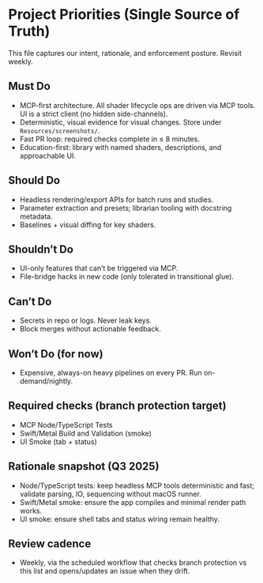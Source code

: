 # Project Priorities (Single Source of Truth)

This file captures our intent, rationale, and enforcement posture. Revisit weekly.

## Must Do
- MCP-first architecture. All shader lifecycle ops are driven via MCP tools. UI is a strict client (no hidden side-channels).
- Deterministic, visual evidence for visual changes. Store under `Resources/screenshots/`.
- Fast PR loop: required checks complete in ≤ 8 minutes.
- Education-first: library with named shaders, descriptions, and approachable UI.

## Should Do
- Headless rendering/export APIs for batch runs and studies.
- Parameter extraction and presets; librarian tooling with docstring metadata.
- Baselines + visual diffing for key shaders.

## Shouldn’t Do
- UI-only features that can’t be triggered via MCP.
- File-bridge hacks in new code (only tolerated in transitional glue).

## Can’t Do
- Secrets in repo or logs. Never leak keys.
- Block merges without actionable feedback.

## Won’t Do (for now)
- Expensive, always-on heavy pipelines on every PR. Run on-demand/nightly.

## Required checks (branch protection target)
- MCP Node/TypeScript Tests
- Swift/Metal Build and Validation (smoke)
- UI Smoke (tab + status)

## Rationale snapshot (Q3 2025)
- Node/TypeScript tests: keep headless MCP tools deterministic and fast; validate parsing, IO, sequencing without macOS runner.
- Swift/Metal smoke: ensure the app compiles and minimal render path works.
- UI smoke: ensure shell tabs and status wiring remain healthy.

## Review cadence
- Weekly, via the scheduled workflow that checks branch protection vs this list and opens/updates an issue when they drift.